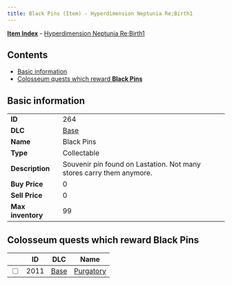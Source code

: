 ```yaml
---
title: Black Pins (Item) - Hyperdimension Neptunia Re;Birth1
---
```


[**Item Index**](/neptunia/rb1/item/index.html) - [Hyperdimension Neptunia Re;Birth1](/neptunia/rb1)

## Contents

- [Basic information](#basic-information)
- [Colosseum quests which reward **Black Pins**](#colosseum-quests-which-reward-black-pins)
## Basic information

|   |   |
| -- | -- |
| **ID** | 264 |
| **DLC** | [Base](/neptunia/rb1/dlc/1-base.html) |
| **Name** | Black Pins |
| **Type** | Collectable |
| **Description** | Souvenir pin found on Lastation. Not many stores carry them anymore. |
| **Buy Price** | 0 |
| **Sell Price** | 0 |
| **Max inventory** | 99 |


## Colosseum quests which reward **Black Pins**

|    | ID | DLC | Name |
| -- | -- | --- | ---- |
| <input type="checkbox" id="rb1-colosseum-1-2011" class="trackbox" /> | 2011 | [Base](/neptunia/rb1/dlc/1-base.html) | [Purgatory](/neptunia/rb1/colosseum/1-2011-purgatory.html) |
